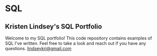 # SQL
## Kristen Lindsey's SQL Portfolio
Welcome to my SQL portfolio! This code repository contains examples of SQL I've written. Feel free to take a look and reach out if you have any questions.
lindseykri@gmail.com
